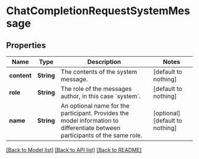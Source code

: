 # ChatCompletionRequestSystemMessage


## Properties
Name | Type | Description | Notes
------------ | ------------- | ------------- | -------------
**content** | **String** | The contents of the system message. | [default to nothing]
**role** | **String** | The role of the messages author, in this case &#x60;system&#x60;. | [default to nothing]
**name** | **String** | An optional name for the participant. Provides the model information to differentiate between participants of the same role. | [optional] [default to nothing]


[[Back to Model list]](../README.md#models) [[Back to API list]](../README.md#api-endpoints) [[Back to README]](../README.md)


